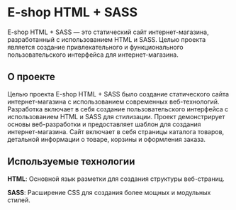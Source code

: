 # E-shop HTML + SASS

E-shop HTML + SASS — это статический сайт интернет-магазина, разработанный с использованием HTML и SASS.
Целью проекта является создание привлекательного и функционального пользовательского интерфейса для интернет-магазина.

## О проекте

Целью проекта E-shop HTML + SASS было создание статического сайта интернет-магазина с использованием современных веб-технологий.
Разработка включает в себя создание пользовательского интерфейса с использованием HTML и SASS для стилизации.
Проект демонстрирует основы веб-разработки и предоставляет шаблон для создания интернет-магазина.
Сайт включает в себя страницы каталога товаров, детальной информации о товаре, корзины и оформления заказа.

## Используемые технологии

**HTML**: Основной язык разметки для создания структуры веб-страниц.

**SASS**: Расширение CSS для создания более мощных и модульных стилей.
